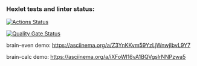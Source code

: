 ### Hexlet tests and linter status:

[![Actions Status](https://github.com/4cyne/frontend-project-44/actions/workflows/hexlet-check.yml/badge.svg)](https://github.com/4cyne/frontend-project-44/actions)

[![Quality Gate Status](https://sonarcloud.io/api/project_badges/measure?project=4cyne_frontend-project-44&metric=alert_status)](https://sonarcloud.io/summary/new_code?id=4cyne_frontend-project-44)

brain-even demo: https://asciinema.org/a/Z3YnKKvm59YzLjWnwjIbvL9Y7

brain-calc demo: https://asciinema.org/a/iXFoWl16vA1BQVgslrNNPzwa5
